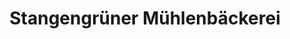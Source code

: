 ---
title: "Stangengrüner Mühlenbäckerei"
url: /weida/stangengruener-muehlenbaeckerei/
shop: Bäckerei
---